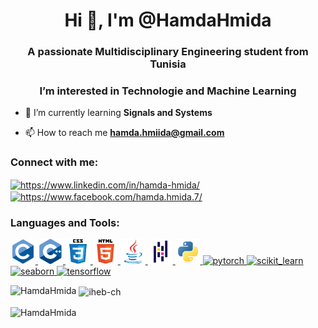 <!---
- 👋 Hi, I’m @HamdaHmida
- 👀 I’m interested in Technologie and Machine Learning
- 🌱 I’m currently learning polytechnic engineer at EPT
- 💞️ I’m looking to collaborate on many Projects
- 📫 How to reach me? contact me on Facebook via this link https://www.facebook.com/hamda.hmida.7
--->
<!---
HamdaHmida/HamdaHmida is a ✨ special ✨ repository because its `README.md` (this file) appears on your GitHub profile.
You can click the Preview link to take a look at your changes.
--->
<h1 align="center">Hi 👋, I'm @HamdaHmida</h1>
<h3 align="center">A passionate Multidisciplinary Engineering student from Tunisia</h3>
<h3 align="center">I’m interested in Technologie and Machine Learning</h3>

- 🌱 I’m currently learning **Signals and Systems**

- 📫 How to reach me **hamda.hmiida@gmail.com**

<h3 align="left">Connect with me:</h3>
<p align="left">
<a href="https://www.linkedin.com/in/hamda-hmida/" target="blank"><img align="center" src="https://raw.githubusercontent.com/rahuldkjain/github-profile-readme-generator/master/src/images/icons/Social/linked-in-alt.svg" alt="https://www.linkedin.com/in/hamda-hmida/" height="30" width="40" /></a>
<a href="https://www.facebook.com/hamda.hmida.7/" target="blank"><img align="center" src="https://logodownload.org/wp-content/uploads/2014/09/facebook-logo-3-1.png" alt="https://www.facebook.com/hamda.hmida.7/" height="30" width="40" /></a>
</p>

<h3 align="left">Languages and Tools:</h3>
<p align="left"> <a href="https://www.cprogramming.com/" target="_blank" rel="noreferrer"> <img src="https://raw.githubusercontent.com/devicons/devicon/master/icons/c/c-original.svg" alt="c" width="40" height="40"/> </a> <a href="https://www.w3schools.com/cpp/" target="_blank" rel="noreferrer"> <img src="https://raw.githubusercontent.com/devicons/devicon/master/icons/cplusplus/cplusplus-original.svg" alt="cplusplus" width="40" height="40"/> </a> <a href="https://www.w3schools.com/css/" target="_blank" rel="noreferrer"> <img src="https://raw.githubusercontent.com/devicons/devicon/master/icons/css3/css3-original-wordmark.svg" alt="css3" width="40" height="40"/> </a> <a href="https://www.w3.org/html/" target="_blank" rel="noreferrer"> <img src="https://raw.githubusercontent.com/devicons/devicon/master/icons/html5/html5-original-wordmark.svg" alt="html5" width="40" height="40"/> </a> <a href="https://www.java.com" target="_blank" rel="noreferrer"> <img src="https://raw.githubusercontent.com/devicons/devicon/master/icons/java/java-original.svg" alt="java" width="40" height="40"/> </a> <a href="https://pandas.pydata.org/" target="_blank" rel="noreferrer"> <img src="https://raw.githubusercontent.com/devicons/devicon/2ae2a900d2f041da66e950e4d48052658d850630/icons/pandas/pandas-original.svg" alt="pandas" width="40" height="40"/> </a> <a href="https://www.python.org" target="_blank" rel="noreferrer"> <img src="https://raw.githubusercontent.com/devicons/devicon/master/icons/python/python-original.svg" alt="python" width="40" height="40"/> </a> <a href="https://pytorch.org/" target="_blank" rel="noreferrer"> <img src="https://www.vectorlogo.zone/logos/pytorch/pytorch-icon.svg" alt="pytorch" width="40" height="40"/> </a> <a href="https://scikit-learn.org/" target="_blank" rel="noreferrer"> <img src="https://upload.wikimedia.org/wikipedia/commons/0/05/Scikit_learn_logo_small.svg" alt="scikit_learn" width="40" height="40"/> </a> <a href="https://seaborn.pydata.org/" target="_blank" rel="noreferrer"> <img src="https://seaborn.pydata.org/_images/logo-mark-lightbg.svg" alt="seaborn" width="40" height="40"/> </a> <a href="https://www.selenium.dev" target="_blank" rel="noreferrer"> <a href="https://www.tensorflow.org" target="_blank" rel="noreferrer"> <img src="https://www.vectorlogo.zone/logos/tensorflow/tensorflow-icon.svg" alt="tensorflow" width="40" height="40"/> </a> </p>

<p><img align="left" src="https://camo.githubusercontent.com/ac87fdcc8a91a2b7b8039eb9fb64a15d5ab9a4808b3bade074709c90ee3562c8/68747470733a2f2f6769746875622d726561646d652d73746174732e76657263656c2e6170702f6170692f746f702d6c616e67733f757365726e616d653d696865622d63682673686f775f69636f6e733d74727565266c6f63616c653d656e266c61796f75743d636f6d70616374" alt="HamdaHmida" /></p>

<p>&nbsp;<img align="center" src="https://github-readme-stats.vercel.app/api?username=HamdaHmida&show_icons=true&locale=en" alt="iheb-ch" /></p>

<p><img align="center" src="https://github-readme-streak-stats.herokuapp.com/?user=HamdaHmida&" alt="HamdaHmida" /></p>

